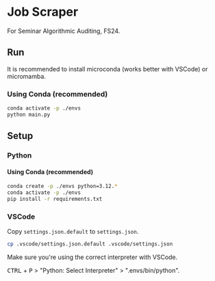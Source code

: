 # Job Scraper

For Seminar Algorithmic Auditing, FS24.

## Run

It is recommended to install microconda (works better with VSCode) or micromamba.

### Using Conda (recommended)

```sh
conda activate -p ./envs
python main.py
```

## Setup

### Python

#### Using Conda (recommended)

```sh
conda create -p ./envs python=3.12.*
conda activate -p ./envs
pip install -r requirements.txt
```

### VSCode

Copy `settings.json.default` to `settings.json`.

```sh
cp .vscode/settings.json.default .vscode/settings.json
```

Make sure you're using the correct interpreter with VSCode.

<kbd>CTRL</kbd> + <kbd>P</kbd> > "Python: Select Interpreter" > ".envs/bin/python".
